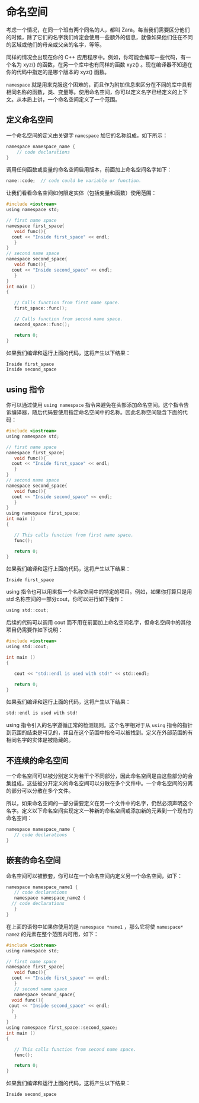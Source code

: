 # 命名空间

考虑一个情况，在同一个班有两个同名的人，都叫 Zara。每当我们需要区分他们的时候，除了它们的名字我们肯定会使用一些额外的信息，就像如果他们住在不同的区域或他们的母亲或父亲的名字，等等。

同样的情况会出现在你的 C++ 应用程序中。例如，你可能会编写一些代码，有一个名为 xyz() 的函数，在另一个库中也有同样的函数 xyz() 。现在编译器不知道在你的代码中指定的是哪个版本的 xyz() 函数。

`namespace` 就是用来克服这个困难的，而且作为附加信息来区分在不同的库中具有相同名称的函数，类、变量等。使用命名空间，你可以定义名字已经定义的上下文。从本质上讲，一个命名空间定义了一个范围。

## 定义命名空间

一个命名空间的定义由关键字 `namespace` 加它的名称组成，如下所示：

```c
namespace namespace_name {
    // code declarations
}
```

调用任何函数或变量的命名空间启用版本，前面加上命名空间名字如下：

```c
name::code;  // code could be variable or function.
```

让我们看看命名空间如何限定实体（包括变量和函数）使用范围：

```c
#include <iostream>
using namespace std;

// first name space
namespace first_space{
   void func(){
  cout << "Inside first_space" << endl;
   }
}
// second name space
namespace second_space{
   void func(){
  cout << "Inside second_space" << endl;
   }
}
int main ()
{

   // Calls function from first name space.
   first_space::func();

   // Calls function from second name space.
   second_space::func();

   return 0;
}
```

如果我们编译和运行上面的代码，这将产生以下结果：

```c
Inside first_space
Inside second_space
```

## using 指令

你可以通过使用 `using namespace` 指令来避免在头部添加命名空间。这个指令告诉编译器，随后代码要使用指定命名空间中的名称。因此名称空间隐含下面的代码：

```c
#include <iostream>
using namespace std;

// first name space
namespace first_space{
   void func(){
  cout << "Inside first_space" << endl;
   }
}
// second name space
namespace second_space{
   void func(){
  cout << "Inside second_space" << endl;
   }
}
using namespace first_space;
int main ()
{

   // This calls function from first name space.
   func();

   return 0;
}
```

如果我们编译和运行上面的代码，这将产生以下结果：

```
Inside first_space
```

using 指令也可以用来指一个名称空间中的特定的项目。例如，如果你打算只是用 std 名称空间的一部分cout，你可以进行如下操作：

```c
using std::cout;
```

后续的代码可以调用 cout 而不用在前面加上命名空间名字，但命名空间中的其他项目仍需要作如下说明：

```c
#include <iostream>
using std::cout;

int main ()
{

   cout << "std::endl is used with std!" << std::endl;

   return 0;
}
```

如果我们编译和运行上面的代码，这将产生以下结果：

```c
std::endl is used with std!
```

using 指令引入的名字遵循正常的检测规则。这个名字相对于从 `using` 指令的指针到范围的结束是可见的，并且在这个范围中指令可以被找到。定义在外部范围的有相同名字的实体是被隐藏的。

## 不连续的命名空间

一个命名空间可以被分别定义为若干个不同部分，因此命名空间是由这些部分的合集组成。这些被分开定义的命名空间可以分散在多个文件中。一个命名空间的分离的部分可以分散在多个文件。

所以，如果命名空间的一部分需要定义在另一个文件中的名字，仍然必须声明这个名字。定义以下命名空间实现定义一种新的命名空间或添加新的元素到一个现有的命名空间：

```c
namespace namespace_name {
   // code declarations
}
```

## 嵌套的命名空间

命名空间可以被嵌套，你可以在一个命名空间内定义另一个命名空间，如下：

```c
namespace namespace_name1 {
   // code declarations
   namespace namespace_name2 {
  // code declarations
   }
}
```

在上面的语句中如果你使用的是 `namespace *name1` ，那么它将使 `namespace* name2` 的元素在整个范围内可用，如下：

```c
#include <iostream>
using namespace std;

// first name space
namespace first_space{
   void func(){
  cout << "Inside first_space" << endl;
   }
   // second name space
   namespace second_space{
  void func(){
 cout << "Inside second_space" << endl;
  }
   }
}
using namespace first_space::second_space;
int main ()
{

   // This calls function from second name space.
   func();

   return 0;
}
```

如果我们编译和运行上面的代码，这将产生以下结果：

```
Inside second_space
```